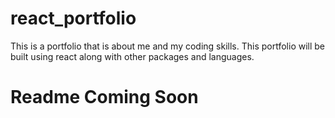 # react_portfolio
This is a portfolio that is about me and my coding skills. This portfolio will be built using react along with other packages and languages.

# Readme Coming Soon
